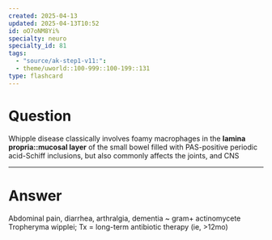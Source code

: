 ```yaml
---
created: 2025-04-13
updated: 2025-04-13T10:52
id: oO7oNM8Yi%
specialty: neuro
specialty_id: 81
tags:
  - "source/ak-step1-v11:": 
  - theme/uworld::100-999::100-199::131
type: flashcard
---
```


# Question
Whipple disease classically involves foamy macrophages in the **lamina propria::mucosal layer** of the small bowel filled with PAS-positive periodic acid-Schiff inclusions, but also commonly affects the joints, and CNS

---

# Answer
Abdominal pain, diarrhea, arthralgia, dementia ~ gram+ actinomycete Tropheryma wipplei; Tx = long-term antibiotic therapy (ie, >12mo)